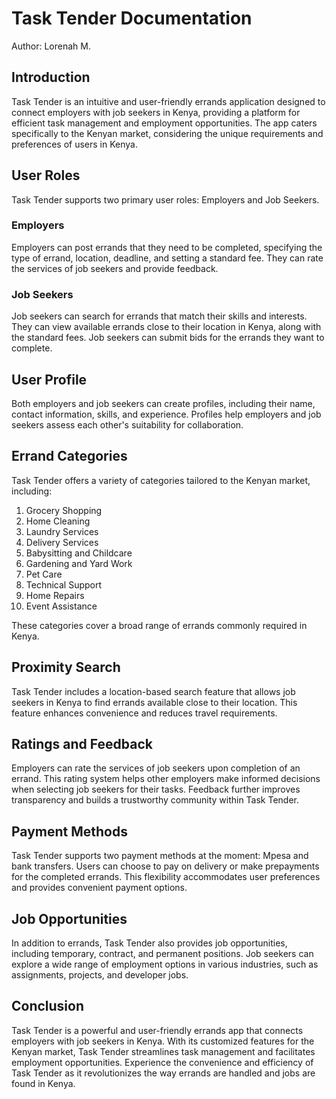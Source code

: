 # Task Tender Documentation

Author: Lorenah M.

## Introduction

Task Tender is an intuitive and user-friendly errands application designed to connect employers with job seekers in Kenya, providing a platform for efficient task management and employment opportunities. The app caters specifically to the Kenyan market, considering the unique requirements and preferences of users in Kenya.

## User Roles

Task Tender supports two primary user roles: Employers and Job Seekers.

### Employers

Employers can post errands that they need to be completed, specifying the type of errand, location, deadline, and setting a standard fee. They can rate the services of job seekers and provide feedback.

### Job Seekers

Job seekers can search for errands that match their skills and interests. They can view available errands close to their location in Kenya, along with the standard fees. Job seekers can submit bids for the errands they want to complete.

## User Profile

Both employers and job seekers can create profiles, including their name, contact information, skills, and experience. Profiles help employers and job seekers assess each other's suitability for collaboration.

## Errand Categories

Task Tender offers a variety of categories tailored to the Kenyan market, including:

1. Grocery Shopping
2. Home Cleaning
3. Laundry Services
4. Delivery Services
5. Babysitting and Childcare
6. Gardening and Yard Work
7. Pet Care
8. Technical Support
9. Home Repairs
10. Event Assistance

These categories cover a broad range of errands commonly required in Kenya.

## Proximity Search

Task Tender includes a location-based search feature that allows job seekers in Kenya to find errands available close to their location. This feature enhances convenience and reduces travel requirements.

## Ratings and Feedback

Employers can rate the services of job seekers upon completion of an errand. This rating system helps other employers make informed decisions when selecting job seekers for their tasks. Feedback further improves transparency and builds a trustworthy community within Task Tender.

## Payment Methods

Task Tender supports two payment methods at the moment: Mpesa and bank transfers. Users can choose to pay on delivery or make prepayments for the completed errands. This flexibility accommodates user preferences and provides convenient payment options.

## Job Opportunities

In addition to errands, Task Tender also provides job opportunities, including temporary, contract, and permanent positions. Job seekers can explore a wide range of employment options in various industries, such as assignments, projects, and developer jobs.

## Conclusion

Task Tender is a powerful and user-friendly errands app that connects employers with job seekers in Kenya. With its customized features for the Kenyan market, Task Tender streamlines task management and facilitates employment opportunities. Experience the convenience and efficiency of Task Tender as it revolutionizes the way errands are handled and jobs are found in Kenya.
